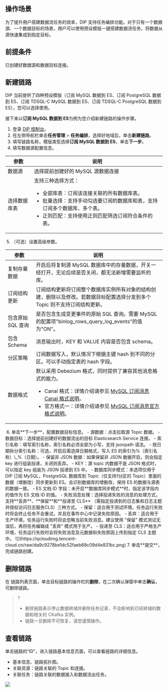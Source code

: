 ## 操作场景

为了提升用户搭建数据流任务的效率，DIP 支持任务编排功能。对于只有一个数据源、一个数据目标的场景，用户可以使用预设模版一键搭建数据流任务，将数据从源快速集成到指定目标。



## 前提条件

已创建好数据源和数据目标连接。



## 新建链路

DIP 当前提供了四种预设模版（订阅 MySQL 数据到 ES、订阅 PostgreSQL 数据到 ES、订阅 TDSQL-C MySQL 数据到 ES、订阅 TDSQL-C PostgreSQL 数据到 ES），您可以选择使用。

接下来以**订阅 MySQL 数据到 ES**为例为您介绍新建链路的操作步骤。

1. 登录 [DIP 控制台](https://console.cloud.tencent.com/ckafka/datahub-overview)。
2. 在左侧导航栏单击**任务管理** > **任务编排**，选择好地域后，单击**新建链路**。
3. 填写链路名称，模版类型选择**订阅 MySQL 数据到 ES**，单击**下一步**。
4. 填写数据源配置信息。
<table>
<thead>
<tr>
<th>参数</th>
<th>说明</th>
</tr>
</thead>
<tbody><tr>
<td>数据源</td>
<td>选择提前创建好的 MySQL 源数据连接</td>
</tr>
<tr>
<td>选择数据库表</td>
<td>支持三种选择方式：<ul><li>全部库表：订阅该连接关联的所有数据库表。</li><li>批量选择：支持手动勾选要订阅的数据库和表，支持订阅多个数据库、多个表。</li><li>正则匹配：支持使用正则匹配筛选订阅符合条件的表。</li></ul></td>
</tr>
</tbody></table>
<img src="https://qcloudimg.tencent-cloud.cn/raw/4df62ff73d92de9ca2e1439773beeaf7.png" alt=""> 
5. （可选）设置高级参数。
<table>
<thead>
<tr>
<th>参数</th>
<th>说明</th>
</tr>
</thead>
<tbody><tr>
<td>复制存量数据</td>
<td>开启后将复制源 MySQL 数据库中的存量数据，开关一经打开，无论后续是否关闭，都无法新增需要监听的库。</td>
</tr>
<tr>
<td>订阅结构更新</td>
<td>订阅结构更新将订阅整个数据库实例所有对象的结构创建，删除以及修改。若数据目标配置选择分发到多个Topic 则不支持订阅结构更新。</td>
</tr>
<tr>
<td>包含原始 SQL 查询</td>
<td>是否包含生成变更事件的原始 SQL 查询。需要 MySQL 的配置项"binlog_rows_query_log_events"的值为"ON"。</td>
</tr>
<tr>
<td>包含 Schema</td>
<td>消息输出时，KEY 和 VALUE 内容是否包含 schema。</td>
</tr>
<tr>
<td>分区策略</td>
<td>订阅数据写入，默认情况下根据主键 hash 到不同的分区。可以手动指定表的 hash 字段。</td>
</tr>
<tr>
<td>数据格式</td>
<td>默认采用 Debezium 格式，同时提供了兼容其他消息格式的能力。<ul><li>Canal 格式：详情介绍请参见 <a href="https://cloud.tencent.com/document/product/1591/79158">MySQL 订阅消息 Canal 格式说明</a>。</li><li>官方格式一：详情介绍请参见 <a href="https://cloud.tencent.com/document/product/1591/79157">MySQL 订阅消息官方格式说明</a>。</li></ul></td>
</tr>
</tbody></table>
<img src="https://qcloudimg.tencent-cloud.cn/raw/be1f0d779bf8d99f11f352b0fa03b495.png" alt=""> 
6. 单击**下一步**，配置数据目标信息。
   - 源数据：点击拉取源 Topic 数据。
   - 数据目标：选择提前创建好的数据流出的目标 Elasticsearch Service 连接。
   - 索引名称：填写索引名称，索引名称必须全部为小写，支持 jsonpath 语法。
   - 按日期拆分索引名称：可选，开启后需选择日期格式，写入 ES 的索引为%（索引名称）\_%（日期）。
   - 保留非 JSON 数据：如果保留非 JSON 数据开启，则会指定 key 进行组装投递，关闭则丢弃。
   - KEY：源 topic 内数据不是 JSON 格式时，可以指定 key 组装为 JSON 投递到 ES 中。
   - 数据库同步模式：本选项仅用于 DIP 订阅 MySQL，PostgreSQL 数据库到 Topic（仅支持1分区的 Topic）里面的数据（增删改）同步更新到 ES。会识别数据库的增删改，保持 ES 的数据与源表的数据一致。
   - ES 文档 ID 字段：未开启**数据库同步模式**时，指定该字段内的值作为 ES 文档 ID 的值。
   - 失败消息处理：选择投递失败的消息的处理方式，支持**丢弃**、**保留**和**投递至 CLS** （需指定投递到的日志集和日志主题并授权访问日志服务CLS）三种方式。
     - 保留：适合用于测试环境，任务运行失败时将会终止任务不会重试，并且在事件中心中记录失败原因。
     - 丢弃：适合用于生产环境，任务运行失败时将会忽略当前失败消息。建议使用 "保留" 模式测试无误后，再将任务编辑成 "丢弃" 模式用于生产。
     - 投递至 CLS：适合用于严格生产环境，任务运行失败时会将失败消息及元数据和失败原因上传到指定 CLS 主题中。
   ![](https://qcloudimg.tencent-cloud.cn/raw/da9c9278be1dc52faeb68c09d4e831bc.png)
7. 单击**提交**，完成链路创建。



## 删除链路

在 链路列表页面，单击目标链路的操作栏的**删除**，在二次确认弹窗中单击**确认**，可删除链路。

> ?
>
> - 删除链路表示停止数据转储并删除任务记录，不会影响到已经转储的数据和相关的 CKafka 实例。
> - 链路一旦删除不可恢复，请您谨慎操作。



## 查看链路

单击链路的“ID”，进入链路基本信息页面，可以查看链路的详细信息。

- 基本信息、链路拓扑图。
- 关联资源：链路关联的 Topic 和连接。
- 关联任务：链路关联的数据接入和数据流出任务。

![](https://qcloudimg.tencent-cloud.cn/raw/ac8929ded326ecadeebd2c2f97c272be.png)
